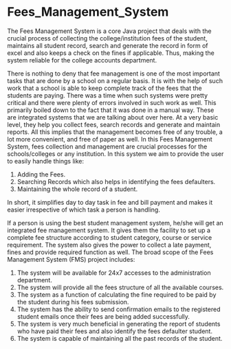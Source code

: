 # Fees_Management_System
The Fees Management System is a core Java project that deals with the crucial process of collecting the college/institution fees of the student, maintains all student record, search and generate the record in form of excel and also keeps a check on the fines if applicable. Thus, making the system reliable for the college accounts department.

There is nothing to deny that fee management is one of the most important tasks that are done by a school on a regular basis. It is with the help of such work that a school is able to keep complete track of the fees that the students are paying. There was a time when such systems were pretty critical and there were plenty of errors involved in such work as well. This primarily boiled down to the fact that it was done in a manual way.
These are integrated systems that we are talking about over here. At a very basic level, they help you collect fees, search records and generate and maintain reports. All this implies that the management becomes free of any trouble, a lot more convenient, and free of paper as well.
In this Fees Management System, fees collection and management are crucial processes for the schools/colleges or any institution. In this system we aim to provide the user to easily handle things like:
  1. Adding the Fees.
  2. Searching Records which also helps in identifying the fees defaulters.
  3. Maintaining the whole record of a student.

In short, it simplifies day to day task in fee and bill payment and makes it easier irrespective of which task a person is handling.

If a person is using the best student management system, he/she will get an integrated fee management system. It gives them the facility to set up a complete fee structure according to student category, course or service requirement. The system also gives the power to collect a late payment, fines and provide required function as well.
The broad scope of the Fees Management System (FMS) project includes:
1. The system will be available for 24x7 accesses to the administration department.
2. The system will provide all the fees structure of all the available courses.
3. The system as a function of calculating the fine required to be paid by the student during his fees submission.
4. The system has the ability to send confirmation emails to the registered student emails once their fees are being added successfully.
5. The system is very much beneficial in generating the report of students who have paid their fees and also identify the fees defaulter student.
6. The system is capable of maintaining all the past records of the student.
